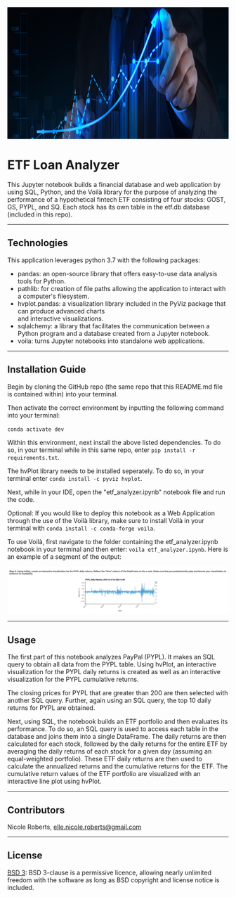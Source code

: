 <img src= "Images/investment.png" width="930" height="300">

# ETF Loan Analyzer

 This Jupyter notebook builds a financial database and web application by using SQL, Python, and the Voilà library for the purpose of analyzing the performance of a hypothetical fintech ETF consisting of four stocks: GOST, GS, PYPL, and SQ. Each stock has its own table in the etf.db database (included in this repo).

---

## Technologies

This application leverages python 3.7 with the following packages:

* pandas: an open-source library that offers easy-to-use data analysis tools for Python.
* pathlib: for creation of file paths allowing the application to interact with a computer's filesystem.
* hvplot.pandas: a visualization library included in the PyViz package that can produce advanced charts    
  and interactive visualizations. 
* sqlalchemy: a library that facilitates the communication between a Python program and a database created from a Jupyter notebook.  
* voila: turns Jupyter notebooks into standalone web applications.

---

## Installation Guide

Begin by cloning the GitHub repo (the same repo that this README.md file is contained within) into your terminal. 

Then activate the correct environment by inputting the following command into your terminal:

`conda activate dev`

Within this environment, next install the above listed dependencies. To do so, in your terminal while in this same repo, enter `pip install -r requirements.txt`.

The hvPlot library needs to be installed seperately. To do so, in your terminal enter `conda install -c pyviz hvplot`.

Next, while in your IDE, open the "etf_analyzer.ipynb" notebook file and run the code. 

Optional: If you would like to deploy this notebook as a Web Application through the use of the Voilà library, make sure to install Voilà in your terminal with `conda install -c conda-forge voila`.

To use Voilà, first navigate to the folder containing the etf_analyzer.ipynb notebook in your terminal and then enter: `voila etf_analyzer.ipynb`. Here is an example of a segment of the output:

![voila example.](images/voila.png)

---

## Usage

The first part of this notebook analyzes PayPal (PYPL). It makes an SQL query to obtain all data from the PYPL table. Using hvPlot, an interactive visualization for the PYPL daily returns is created as well as an interactive visualization for the PYPL cumulative returns. 

The closing prices for PYPL that are greater than 200 are then selected with another SQL query. Further, again using an SQL query, the top 10 daily returns for PYPL are obtained.

Next, using SQL, the notebook builds an ETF portfolio and then evaluates its performance. To do so, an SQL query is used to access each table in the database and joins them into a single DataFrame. The daily returns are then calculated for each stock, followed by the daily returns for the entire ETF by averaging the daily returns of each stock for a given day (assuming an equal-weighted portfolio). These ETF daily returns are then used to calculate the annualized returns and the cumulative returns for the ETF. The cumulative return values of the ETF portfolio are visualized with an interactive line plot using hvPlot.

---

## Contributors

Nicole Roberts,
elle.nicole.roberts@gmail.com

---

## License

[BSD 3](https://choosealicense.com/licenses/bsd-3-clause-clear/): BSD 3-clause is a permissive licence, allowing nearly unlimited freedom with the software as long as BSD copyright and license notice is included.

